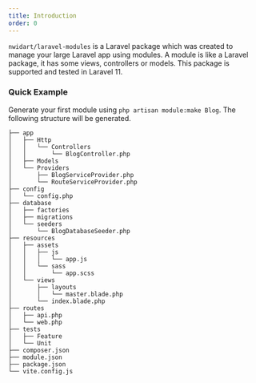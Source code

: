 ```yaml
---
title: Introduction
order: 0
---
```


`nwidart/laravel-modules` is a Laravel package which was created to manage your large Laravel app using modules. A module is like a Laravel package, it has some views, controllers or models. This package is supported and tested in Laravel 11.

### Quick Example

Generate your first module using `php artisan module:make Blog`. The following structure will be generated.

```
├── app
│   ├── Http
│   │   └── Controllers
│   │       └── BlogController.php
│   ├── Models
│   └── Providers
│       ├── BlogServiceProvider.php
│       └── RouteServiceProvider.php
├── config
│   └── config.php
├── database
│   ├── factories
│   ├── migrations
│   └── seeders
│       └── BlogDatabaseSeeder.php
├── resources
│   ├── assets
│   │   ├── js
│   │   │   └── app.js
│   │   └── sass
│   │       └── app.scss
│   └── views
│       ├── layouts
│       │   └── master.blade.php
│       └── index.blade.php
├── routes
│   ├── api.php
│   └── web.php
├── tests
│   ├── Feature
│   └── Unit
├── composer.json
├── module.json
├── package.json
└── vite.config.js
```
